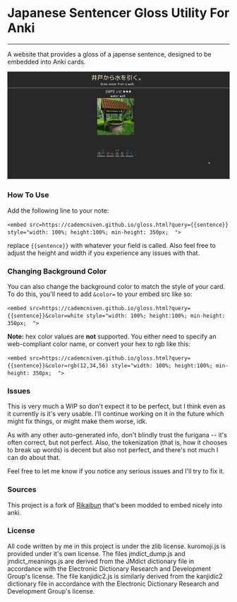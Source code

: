 # Japanese Sentencer Gloss Utility For Anki

----

A website that provides a gloss of a japense sentence, designed to be embedded into Anki cards.

![](images/sentenceglosser/demo.gif)

### How To Use

Add the following line to your note:

`<embed src=https://cademcniven.github.io/gloss.html?query={{sentence}} style="width: 100%; height:100%; min-height: 350px;  ">`

replace `{{sentence}}` with whatever your field is called. Also feel free to adjust the height and width if you experience any issues with that.

### Changing Background Color

You can also change the background color to match the style of your card. To do this, you'll need to add `&color=` to your embed src like so:

`<embed src=https://cademcniven.github.io/gloss.html?query={{sentence}}&color=white style="width: 100%; height:100%; min-height: 350px;  ">`

**Note:** hex color values are **not** supported. You either need to specify an web-compliant color name, or convert your hex to rgb like this:

`<embed src=https://cademcniven.github.io/gloss.html?query={{sentence}}&color=rgb(12,34,56) style="width: 100%; height:100%; min-height: 350px;  ">`

### Issues

This is very much a WIP so don't expect it to be perfect, but I think even as it currently is it's very usable. I'll continue working on it in the future which might fix things, or might make them worse, idk.

As with any other auto-generated info, don't blindly trust the furigana -- it's often correct, but not perfect. Also, the tokenization (that is, how it chooses to break up words) is decent but also not perfect, and there's not much I can do about that.

Feel free to let me know if you notice any serious issues and I'll try to fix it.

### Sources

This project is a fork of [Rikaibun](https://github.com/DeadlyFugu/Rikaibun) that's been modded to embed nicely into anki.

### License

All code written by me in this project is under the zlib license.
kuromoji.js is provided under it's own license.
The files jmdict_dump.js and jmdict_meanings.js are derived from the JMdict dictionary file in accordance with the Electronic Dictionary Research and Development Group's license.
The file kanjidic2.js is similarly derived from the kanjidic2 dictionary file in accordance with the Electronic Dictionary Research and Development Group's license.
